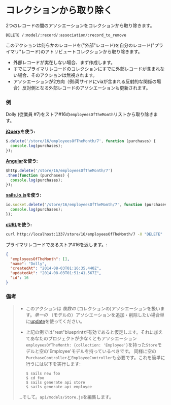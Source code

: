# コレクションから取り除く

2つのレコードの間のアソシエーションをコレクションから取り除きます。

```
DELETE /:model/:record/:association/:record_to_remove
```

このアクションは何らかのレコードを("外部"レコード)を自分のレコード("プライマリ"レコード)のアトリビュートコレクションから取り除きます。

+ 外部レコードが実在しない場合、まず作成します。
+ すでにプライマリレコードのコレクションにすでに外部レコードが含まれない場合、そのアクションは無視されます。
+ アソシエーションが2方向（例:両サイドにviaが含まれる反射的な関係の場合）反対側となる外部レコードのアソシエーションも更新されます。


### 例

Dolly (従業員 #7)をストア#16の`employeesOfTheMonth`リストから取り除きます。

**[jQuery](http://jquery.com/)を使う:**

```javascript
$.delete('/store/16/employeesOfTheMonth/7', function (purchases) {
  console.log(purchases);
});
```

**[Angular](https://angularjs.org/)を使う:**

```javascript
$http.delete('/store/16/employeesOfTheMonth/7')
.then(function (purchases) {
  console.log(purchases);
});
```

**[sails.io.js](http://sailsjs.org/documentation/reference/websockets/sails.io.js)を使う:**

```javascript
io.socket.delete('/store/16/employeesOfTheMonth/7', function (purchases) {
  console.log(purchases);
});
```

**[cURL](http://en.wikipedia.org/wiki/CURL)を使う:**

```bash
curl http://localhost:1337/store/16/employeesOfTheMonth/7 -X "DELETE"
```


プライマリレコードであるストア#16を返します。:

```json
{
  "employeesOfTheMonth": [],
  "name": "Dolly",
  "createdAt": "2014-08-03T01:16:35.440Z",
  "updatedAt": "2014-08-03T01:51:41.567Z",
  "id": 16
}
```



### 備考

> + このアクションは _複数の_ (コレクションの)アソシエーションを扱います。_単一の_ （モデルの）アソシエーションを追加・削除したい場合単に[update](http://sailsjs.org/documentation/reference/blueprint-api/Update.html)を使ってください。
> + 上記の例では"rest"blueprintが有効であると仮定します。それに加えてあなたのプロジェクトが少なくともアソシエーション`employeesOfTheMonth: {collection: 'Employee'}`を持った`Store`モデルと空の'Employee'モデルを持っているべきです。 同様に空の`PurchaseController`と`EmployeeController`も必要です。これを簡単に行うには以下を実行します:
>
>   ```shell
>   $ sails new foo
>   $ cd foo
>   $ sails generate api store
>   $ sails generate api employee
>   ```
>
> ...そして。`api/models/Store.js`を編集します。

<docmeta name="uniqueID" value="Remove2294521">
<docmeta name="displayName" value="remove from">
